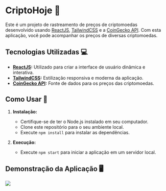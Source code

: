 # CriptoHoje 🚀

Este é um projeto de rastreamento de preços de criptomoedas desenvolvido usando [ReactJS](https://react.dev/), [TailwindCSS](https://tailwindcss.com/) e a [CoinGecko API](https://www.coingecko.com/pt/api). Com esta aplicação, você pode acompanhar os preços de diversas criptomoedas.

## Tecnologias Utilizadas 💻

- **[ReactJS](https://react.dev/):** Utilizado para criar a interface de usuário dinâmica e interativa.
- **[TailwindCSS](https://tailwindcss.com/):** Estilização responsiva e moderna da aplicação.
- **[CoinGecko API](https://www.coingecko.com/pt/api):** Fonte de dados para os preços das criptomoedas.

## Como Usar 🤔

1. **Instalação:**
   - Certifique-se de ter o Node.js instalado em seu computador.
   - Clone este repositório para o seu ambiente local.
   - Execute `npm install` para instalar as dependências.

2. **Execução:**
   - Execute `npm start` para iniciar a aplicação em um servidor local.

## Demonstração da Aplicação 🖥️
<img src="preview-site.gif">
